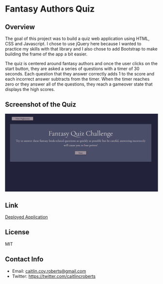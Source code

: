 # Fantasy Authors Quiz

## Overview
The goal of this project was to build a quiz web application using HTML, CSS and Javascript. I chose to use jQuery here because I wanted to practice my skills with that library and I also chose to add Bootstrap to make building the frame of the app a bit easier. 

The quiz is centered around fantasy authors and once the user clicks on the start button, they are asked a series of questions with a timer of 30 seconds. Each question that they answer correctly adds 1 to the score and each incorrect answer subtracts from the timer. When the timer reaches zero or they answer all of the questions, they reach a gameover state that displays the high scores. 

## Screenshot of the Quiz
![A screenshot of the deployed application](/assets/images/screenshot.png "A screenshot of the deployed application")

## Link
[Deployed Application](https://ccroberts1.github.io/fantasy-quiz/)

## License
MIT

## Contact Info
- Email: caitlin.coy.roberts@gmail.com
- Twitter: https://twitter.com/caitlincroberts
